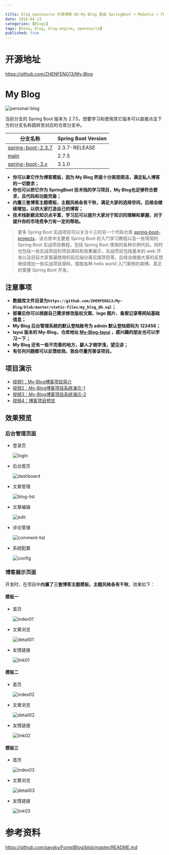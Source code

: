 ```yaml
---

title: blog opensource 开源博客-02-My-Blog 是由 SpringBoot + Mybatis + Thymeleaf 等技术实现的 Java 博客系统，页面美观、功能齐全、部署简单
date: 2016-04-13
categories: [Blogs]
tags: [hexo, blog, blog-engine, opensource]
published: true
---
```


# 开源地址

https://github.com/ZHENFENG13/My-Blog

# My Blog

![personal-blog](https://github.com/ZHENFENG13/My-Blog/blob/master/static-files/personal-blog.png?raw=true)

当前分支的 Spring Boot 版本为 2.7.5，想要学习和使用其它版本可以直接点击下方的分支名称跳转至对应的仓库分支中。

| 分支名称                                                    | Spring Boot Version |
| ------------------------------------------------------------ | ------------------- |
| [spring-boot-2.3.7](https://github.com/ZHENFENG13/My-Blog/tree/spring-boot-2.3.7) | 2.3.7-RELEASE       |
| [main](https://github.com/ZHENFENG13/My-Blog)            | 2.7.5               |
| [spring-boot-3.x](https://github.com/ZHENFENG13/My-Blog/tree/spring-boot-3.x) | 3.1.0       |

- **你可以拿它作为博客模板，因为 My Blog 界面十分美观简洁，满足私人博客的一切要求；**
- **你也可以把它作为 SpringBoot 技术栈的学习项目，My Blog也足够符合要求，且代码和功能完备；**
- **内置三套博客主题模板，主题风格各有千秋，满足大家的选择空间，后续会继续增加，以供大家打造自己的博客；**
- **技术栈新颖且知识点丰富，学习后可以提升大家对于知识的理解和掌握，对于提升你的市场竞争力有一定的帮助。**

> 更多 Spring Boot 实战项目可以关注十三的另一个代码仓库 [spring-boot-projects](https://github.com/ZHENFENG13/spring-boot-projects)，该仓库中主要是 Spring Boot 的入门学习教程以及一些常用的 Spring Boot 实战项目教程，包括 Spring Boot 使用的各种示例代码，同时也包括一些实战项目的项目源码和效果展示，实战项目包括基本的 web 开发以及目前大家普遍使用的前后端分离实践项目等，后续会根据大家的反馈继续增加一些实战项目源码，摆脱各种 hello world 入门案例的束缚，真正的掌握 Spring Boot 开发。

## 注意事项

- **数据库文件目录为```https://github.com/ZHENFENG13/My-Blog/blob/master/static-files/my_blog_db.sql```；**
- **部署后你可以根据自己需求修改版权文案、logo 图片、备案记录等网站基础信息；**
- **My Blog 后台管理系统的默认登陆账号为 admin 默认登陆密码为 123456；**
- **layui 版本的 My-Blog，仓库地址 [My-Blog-layui](https://github.com/ZHENFENG13/My-Blog-layui) ，感兴趣的朋友也可以学习一下；**
- **My Blog 还有一些不完善的地方，鄙人才疏学浅，望见谅；**
- **有任何问题都可以反馈给我，我会尽量完善该项目。**

## 项目演示

- [视频1：My-Blog博客项目简介](https://edu.csdn.net/course/play/29029/406882)
- [视频2：My-Blog博客项目系统演示-1](https://edu.csdn.net/course/play/29029/405864)
- [视频3：My-Blog博客项目系统演示-2](https://edu.csdn.net/course/play/29029/405865)
- [视频4：博客项目预览](https://www.bilibili.com/video/av52551095)

## 效果预览

### 后台管理页面

- 登录页

	![login](https://github.com/ZHENFENG13/My-Blog/blob/master/static-files/login.png?raw=true)

- 后台首页

	![dashboard](https://github.com/ZHENFENG13/My-Blog/blob/master/static-files/dashboard.png?raw=true)

- 文章管理

	![blog-list](https://github.com/ZHENFENG13/My-Blog/blob/master/static-files/blog-list.png?raw=true)

- 文章编辑

	![edit](https://github.com/ZHENFENG13/My-Blog/blob/master/static-files/edit.png?raw=true)

- 评论管理

	![comment-list](https://github.com/ZHENFENG13/My-Blog/blob/master/static-files/comment-list.png?raw=true)

- 系统配置

	![config](https://github.com/ZHENFENG13/My-Blog/blob/master/static-files/config.png?raw=true)

### 博客展示页面

开发时，在项目中**内置了三套博客主题模板，主题风格各有千秋**，效果如下：

#### 模板一

- 首页

	![index01](https://github.com/ZHENFENG13/My-Blog/blob/master/static-files/index01.png?raw=true)

- 文章浏览

	![detail01](https://github.com/ZHENFENG13/My-Blog/blob/master/static-files/detail01.png?raw=true)

- 友情链接

	![link01](https://github.com/ZHENFENG13/My-Blog/blob/master/static-files/link01.png?raw=true)

#### 模板二

- 首页


	![index02](https://github.com/ZHENFENG13/My-Blog/blob/master/static-files/index02.png?raw=true)

- 文章浏览

	![detail02](https://github.com/ZHENFENG13/My-Blog/blob/master/static-files/detail02.png?raw=true)

- 友情链接

	![link02](https://github.com/ZHENFENG13/My-Blog/blob/master/static-files/link02.png?raw=true)

#### 模板三

- 首页

  ![index03](https://github.com/ZHENFENG13/My-Blog/blob/master/static-files/index03.png?raw=true)

- 文章浏览

  ![detail03](https://github.com/ZHENFENG13/My-Blog/blob/master/static-files/detail03.png?raw=true)

- 友情链接

  ![link03](https://github.com/ZHENFENG13/My-Blog/blob/master/static-files/link03.png?raw=true)

# 参考资料

https://github.com/saysky/ForestBlog/blob/master/README.md

